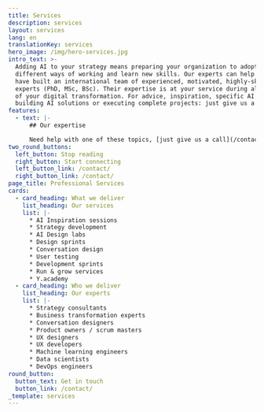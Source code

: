 ```yaml
---
title: Services
description: services
layout: services
lang: en
translationKey: services
hero_image: /img/hero-services.jpg
intro_text: >-
  Adding AI to your strategy means preparing your organization to adopt
  different ways of working and learn new skills. Our experts can help you. We
  have built an international team of experienced, motivated, highly-skilled
  experts (PhD, MSc, BSc). Their expertise is at your service during all phases
  of your digital transformation. For advice, inspiration, specific AI skills,
  building AI solutions or executing complete projects: just give us a call.
features:
  - text: |-
      ## Our expertise

      Need help with one of these topics, [just give us a call](/contact/)!
two_round_buttons:
  left_button: Stop reading
  right_button: Start connecting
  left_button_link: /contact/
  right_button_link: /contact/
page_title: Professional Services
cards:
  - card_heading: What we deliver
    list_heading: Our services
    list: |-
      * AI Inspiration sessions
      * Strategy development
      * AI Design labs
      * Design sprints
      * Conversation design
      * User testing
      * Development sprints
      * Run & grow services
      * Y.academy
  - card_heading: Who we deliver
    list_heading: Our experts
    list: |-
      * Strategy consultants
      * Business transformation experts
      * Conversation designers
      * Product owners / scrum masters
      * UX designers
      * UX developers
      * Machine learning engineers
      * Data scientists
      * DevOps engineers
round_button:
  button_text: Get in touch
  button_link: /contact/
_template: services
---
```


